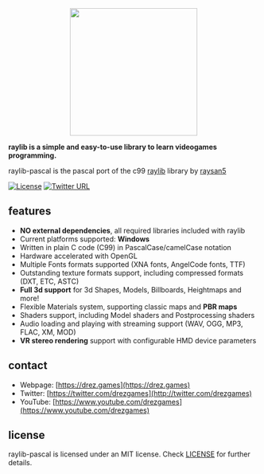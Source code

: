 <center><img src="https://github.com/drezgames/raylib-pascal/blob/master/logo/logo_256x256.png" width=256></center>

**raylib is a simple and easy-to-use library to learn videogames programming.**

raylib-pascal is the pascal port of the c99 [raylib](https://github.com/raysan5/raylib) library by [raysan5](https://github.com/raysan5)

[![License](https://img.shields.io/github/license/mashape/apistatus.svg)](LICENSE.md)
[![Twitter URL](https://img.shields.io/twitter/url/http/shields.io.svg?style=social&label=Follow)](https://twitter.com/drezgames)

features
--------
  - **NO external dependencies**, all required libraries included with raylib
  - Current platforms supported: **Windows**
  - Written in plain C code (C99) in PascalCase/camelCase notation
  - Hardware accelerated with OpenGL
  - Multiple Fonts formats supported (XNA fonts, AngelCode fonts, TTF)
  - Outstanding texture formats support, including compressed formats (DXT, ETC, ASTC)
  - **Full 3d support** for 3d Shapes, Models, Billboards, Heightmaps and more! 
  - Flexible Materials system, supporting classic maps and **PBR maps**
  - Shaders support, including Model shaders and Postprocessing shaders
  - Audio loading and playing with streaming support (WAV, OGG, MP3, FLAC, XM, MOD)
  - **VR stereo rendering** support with configurable HMD device parameters

contact
-------

   * Webpage: [https://drez.games](https://drez.games)
   * Twitter: [https://twitter.com/drezgames](http://twitter.com/drezgames)
   * YouTube: [https://www.youtube.com/drezgames](https://www.youtube.com/drezgames)

license
-------

raylib-pascal is licensed under an MIT license. Check [LICENSE](LICENSE.md) for further details.

